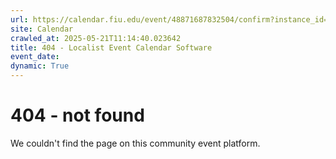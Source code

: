 ```yaml
---
url: https://calendar.fiu.edu/event/48871687832504/confirm?instance_id=49163465259468&return=https%3A%2F%2Fcalendar.fiu.edu%2Fcalendar%3Fevent_types%255B%255D%3D121719
site: Calendar
crawled_at: 2025-05-21T11:14:40.023642
title: 404 - Localist Event Calendar Software
event_date: 
dynamic: True
---
```


# 404 - not found
We couldn't find the page on this community event platform.

